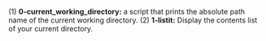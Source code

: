 (1) **0-current_working_directory:** a script that prints the absolute path name of the current working directory.
(2) **1-listit:** Display the contents list of your current directory.
